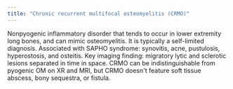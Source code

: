 ```yaml
---
title: "Chronic recurrent multifocal osteomyelitis (CRMO)"
---
```

Nonpyogenic inflammatory disorder that tends to occur in lower extremity long bones, and can mimic osteomyelitis. It is typically a self-limited diagnosis.
Associated with SAPHO syndrome: synovitis, acne, pustulosis, hyperostosis, and osteitis.
Key imaging finding: migratory lytic and sclerotic lesions separated in time in space. 
CRMO can be indistinguishable from pyogenic OM on XR and MRI, but CRMO doesn't feature soft tissue abscess, bony sequestra, or fistula.

